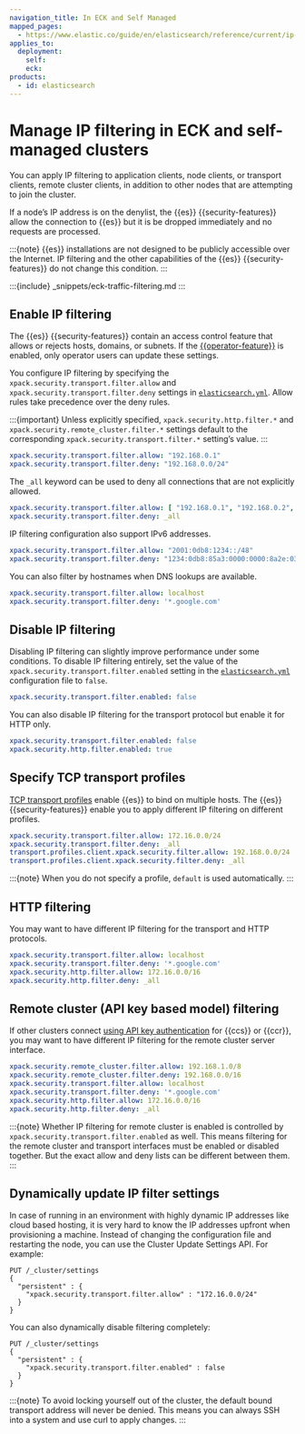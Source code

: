 ```yaml
---
navigation_title: In ECK and Self Managed
mapped_pages:
  - https://www.elastic.co/guide/en/elasticsearch/reference/current/ip-filtering.html
applies_to:
  deployment:
    self:
    eck:
products:
  - id: elasticsearch
---
```


# Manage IP filtering in ECK and self-managed clusters

You can apply IP filtering to application clients, node clients, or transport clients, remote cluster clients, in addition to other nodes that are attempting to join the cluster.

If a node’s IP address is on the denylist, the {{es}} {{security-features}} allow the connection to {{es}} but it is be dropped immediately and no requests are processed.

:::{note}
{{es}} installations are not designed to be publicly accessible over the Internet. IP filtering and the other capabilities of the {{es}} {{security-features}} do not change this condition.
:::

:::{include} _snippets/eck-traffic-filtering.md
:::

## Enable IP filtering

The {{es}} {{security-features}} contain an access control feature that allows or rejects hosts, domains, or subnets. If the [{{operator-feature}}](/deploy-manage/users-roles/cluster-or-deployment-auth/operator-privileges.md) is enabled, only operator users can update these settings.

You configure IP filtering by specifying the `xpack.security.transport.filter.allow` and `xpack.security.transport.filter.deny` settings in [`elasticsearch.yml`](/deploy-manage/stack-settings.md). Allow rules take precedence over the deny rules.

:::{important}
Unless explicitly specified, `xpack.security.http.filter.*` and `xpack.security.remote_cluster.filter.*` settings default to the corresponding `xpack.security.transport.filter.*` setting’s value.
:::


```yaml
xpack.security.transport.filter.allow: "192.168.0.1"
xpack.security.transport.filter.deny: "192.168.0.0/24"
```

The `_all` keyword can be used to deny all connections that are not explicitly allowed.

```yaml
xpack.security.transport.filter.allow: [ "192.168.0.1", "192.168.0.2", "192.168.0.3", "192.168.0.4" ]
xpack.security.transport.filter.deny: _all
```

IP filtering configuration also support IPv6 addresses.

```yaml
xpack.security.transport.filter.allow: "2001:0db8:1234::/48"
xpack.security.transport.filter.deny: "1234:0db8:85a3:0000:0000:8a2e:0370:7334"
```

You can also filter by hostnames when DNS lookups are available.

```yaml
xpack.security.transport.filter.allow: localhost
xpack.security.transport.filter.deny: '*.google.com'
```


## Disable IP filtering

Disabling IP filtering can slightly improve performance under some conditions. To disable IP filtering entirely, set the value of the `xpack.security.transport.filter.enabled` setting in the [`elasticsearch.yml`](/deploy-manage/stack-settings.md) configuration file to `false`.

```yaml
xpack.security.transport.filter.enabled: false
```

You can also disable IP filtering for the transport protocol but enable it for HTTP only.

```yaml
xpack.security.transport.filter.enabled: false
xpack.security.http.filter.enabled: true
```


## Specify TCP transport profiles

[TCP transport profiles](elasticsearch://reference/elasticsearch/configuration-reference/networking-settings.md#transport-profiles) enable {{es}} to bind on multiple hosts. The {{es}} {{security-features}} enable you to apply different IP filtering on different profiles.

```yaml
xpack.security.transport.filter.allow: 172.16.0.0/24
xpack.security.transport.filter.deny: _all
transport.profiles.client.xpack.security.filter.allow: 192.168.0.0/24
transport.profiles.client.xpack.security.filter.deny: _all
```

:::{note}
When you do not specify a profile, `default` is used automatically.
:::



## HTTP filtering

You may want to have different IP filtering for the transport and HTTP protocols.

```yaml
xpack.security.transport.filter.allow: localhost
xpack.security.transport.filter.deny: '*.google.com'
xpack.security.http.filter.allow: 172.16.0.0/16
xpack.security.http.filter.deny: _all
```


## Remote cluster (API key based model) filtering

If other clusters connect [using API key authentication](/deploy-manage/remote-clusters/remote-clusters-api-key.md) for {{ccs}} or {{ccr}}, you may want to have different IP filtering for the remote cluster server interface.

```yaml
xpack.security.remote_cluster.filter.allow: 192.168.1.0/8
xpack.security.remote_cluster.filter.deny: 192.168.0.0/16
xpack.security.transport.filter.allow: localhost
xpack.security.transport.filter.deny: '*.google.com'
xpack.security.http.filter.allow: 172.16.0.0/16
xpack.security.http.filter.deny: _all
```

:::{note}
Whether IP filtering for remote cluster is enabled is controlled by `xpack.security.transport.filter.enabled` as well. This means filtering for the remote cluster and transport interfaces must be enabled or disabled together. But the exact allow and deny lists can be different between them.
:::

## Dynamically update IP filter settings

In case of running in an environment with highly dynamic IP addresses like cloud based hosting, it is very hard to know the IP addresses upfront when provisioning a machine. Instead of changing the configuration file and restarting the node, you can use the Cluster Update Settings API. For example:

```console
PUT /_cluster/settings
{
  "persistent" : {
    "xpack.security.transport.filter.allow" : "172.16.0.0/24"
  }
}
```

You can also dynamically disable filtering completely:

```console
PUT /_cluster/settings
{
  "persistent" : {
    "xpack.security.transport.filter.enabled" : false
  }
}
```

:::{note}
To avoid locking yourself out of the cluster, the default bound transport address will never be denied. This means you can always SSH into a system and use curl to apply changes.
:::